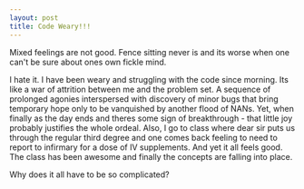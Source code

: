 ```yaml
---
layout: post
title: Code Weary!!!
---
```


Mixed feelings are not good. Fence sitting never is and its worse when one can't be sure about ones own fickle mind.

I hate it. I have been weary and struggling with the code since morning. Its like a war of attrition between me and the problem set. A sequence of prolonged agonies interspersed with discovery of minor bugs that bring temporary hope only to be vanquished by another flood of NANs. Yet, when finally as the day ends and theres some sign of breakthrough - that little joy probably justifies the whole ordeal. Also, I go to class where dear sir puts us through the regular third degree and one comes back feeling to need to report to infirmary for a dose of IV supplements. And yet it all feels good. The class has been awesome and finally the concepts are falling into place.

Why does it all have to be so complicated?
